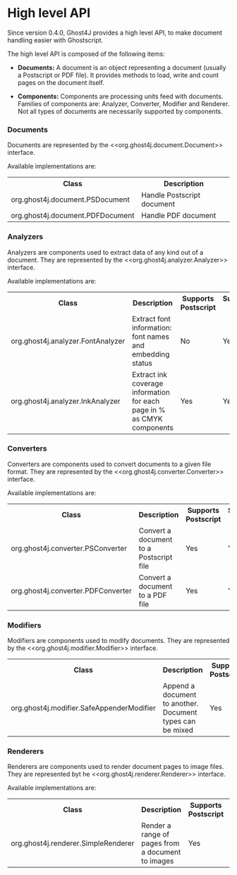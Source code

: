 High level API
==============
  
Since version 0.4.0, Ghost4J provides a high level API, to make document handling easier with Ghostscript.
  
The high level API is composed of the following items:
  
* **Documents:** A document is an object representing a document (usually a Postscript or PDF file). It provides methods to load, write and count pages on the document itself.

* **Components:** Components are processing units feed with documents. Families of components are: Analyzer, Converter, Modifier and Renderer. Not all types of documents are necessarily supported by components.

### Documents

Documents are represented by the <<org.ghost4j.document.Document>> interface.
	
Available implementations are:
  
<table>
	<tr><th>Class</th><th>Description</th></tr>
	<tr><td>org.ghost4j.document.PSDocument</td><td>Handle Postscript document</td></tr>
	<tr><td>org.ghost4j.document.PDFDocument</td><td>Handle PDF document</td></tr>
</table>

### Analyzers

Analyzers are components used to extract data of any kind out of a document. They are represented by the <<org.ghost4j.analyzer.Analyzer>> interface.

Available implementations are:

<table>
	<tr><th>Class</th><th>Description</th><th>Supports Postscript</th><th>Supports PDF</th></tr>
	<tr><td>org.ghost4j.analyzer.FontAnalyzer</td><td>Extract font information: font names and embedding status</td><td>No</td><td>Yes</td></tr>
	<tr><td>org.ghost4j.analyzer.InkAnalyzer</td><td>Extract ink coverage information for each page in % as CMYK components</td><td>Yes</td><td>Yes</td></tr>
</table>

### Converters

Converters are components used to convert documents to a given file format. They are represented by the <<org.ghost4j.converter.Converter>> interface.
   
Available implementations are:

<table>
	<tr><th>Class</th><th>Description</th><th>Supports Postscript</th><th>Supports PDF</th></tr>
	<tr><td>org.ghost4j.converter.PSConverter</td><td>Convert a document to a Postscript file</td><td>Yes</td><td>Yes</td></tr>
	<tr><td>org.ghost4j.converter.PDFConverter</td><td>Convert a document to a PDF file</td><td>Yes</td><td>Yes</td></tr>
</table>

### Modifiers

Modifiers are components used to modify documents. They are represented by the <<org.ghost4j.modifier.Modifier>> interface.

<table>
	<tr><th>Class</th><th>Description</th><th>Supports Postscript</th><th>Supports PDF</th></tr>
	<tr><td>org.ghost4j.modifier.SafeAppenderModifier</td><td>Append a document to another. Document types can be mixed</td><td>Yes</td><td>Yes</td></tr>
</table>

### Renderers

Renderers are components used to render document pages to image files. They are represented byt he <<org.ghost4j.renderer.Renderer>> interface.
   
Available implementations are:

<table>
	<tr><th>Class</th><th>Description</th><th>Supports Postscript</th><th>Supports PDF</th></tr>
	<tr><td>org.ghost4j.renderer.SimpleRenderer</td><td>Render a range of pages from a document to images</td><td>Yes</td><td>Yes</td></tr>
</table>

